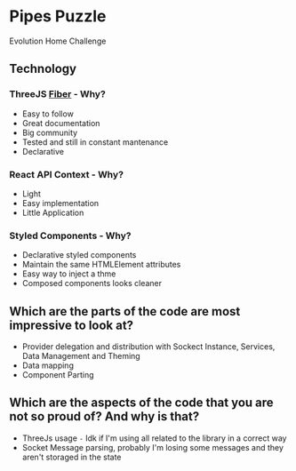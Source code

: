 # Pipes Puzzle
Evolution Home Challenge

## Technology

### ThreeJS [Fiber](https://docs.pmnd.rs/react-three-fiber/) - Why?

- Easy to follow
- Great documentation
- Big community
- Tested and still in constant mantenance
- Declarative


### React API Context - Why?

- Light
- Easy implementation
- Little Application


### Styled Components - Why?

- Declarative styled components
- Maintain the same HTMLElement attributes
- Easy way to inject a thme
- Composed components looks cleaner

## Which are the parts of the code are most impressive to look at?

- Provider delegation and distribution with Sockect Instance, Services, Data Management and Theming
- Data mapping
- Component Parting

## Which are the aspects of the code that you are not so proud of? And why is that?

- ThreeJs usage `-` Idk if I'm using all related to the library in a correct way
- Socket Message parsing, probably I'm losing some messages and they aren't storaged in the state


